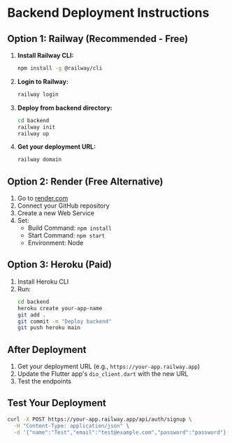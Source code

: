 # Backend Deployment Instructions

## Option 1: Railway (Recommended - Free)

1. **Install Railway CLI:**
   ```bash
   npm install -g @railway/cli
   ```

2. **Login to Railway:**
   ```bash
   railway login
   ```

3. **Deploy from backend directory:**
   ```bash
   cd backend
   railway init
   railway up
   ```

4. **Get your deployment URL:**
   ```bash
   railway domain
   ```

## Option 2: Render (Free Alternative)

1. Go to [render.com](https://render.com)
2. Connect your GitHub repository
3. Create a new Web Service
4. Set:
   - Build Command: `npm install`
   - Start Command: `npm start`
   - Environment: Node

## Option 3: Heroku (Paid)

1. Install Heroku CLI
2. Run:
   ```bash
   cd backend
   heroku create your-app-name
   git add .
   git commit -m "Deploy backend"
   git push heroku main
   ```

## After Deployment

1. Get your deployment URL (e.g., `https://your-app.railway.app`)
2. Update the Flutter app's `dio_client.dart` with the new URL
3. Test the endpoints

## Test Your Deployment

```bash
curl -X POST https://your-app.railway.app/api/auth/signup \
  -H "Content-Type: application/json" \
  -d '{"name":"Test","email":"test@example.com","password":"password"}'
```
